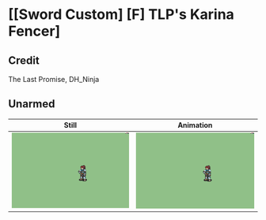 # [\[Sword Custom\] \[F\] TLP's Karina Fencer]

## Credit

The Last Promise, DH_Ninja
	
## Unarmed

| Still | Animation |
| :---: | :-------: |
| ![Unarmed still](./Unarmed_000.png) | ![Unarmed animation](./Unarmed.gif) |
